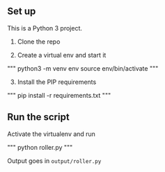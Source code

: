 ## Set up
This is a Python 3 project.

1. Clone the repo

2. Create a virtual env and start it

"""
python3 -m venv env
source env/bin/activate
"""

3. Install the PIP requirements

"""
pip install -r requirements.txt
"""

## Run the script
Activate the virtualenv and run

"""
python roller.py
"""

Output goes in `output/roller.py`
